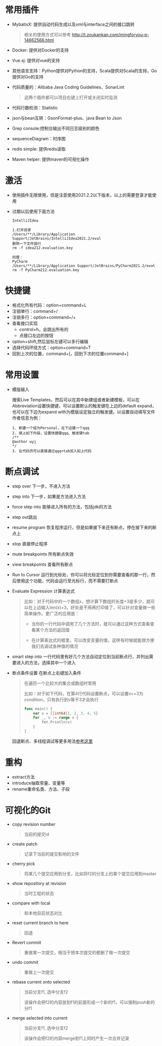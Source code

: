 # 常用插件

- MybatisX: 提供自动代码生成以及xml与interface之间的接口跳转
  
  > 相关的使用方式可以参考 http://t.zoukankan.com/mingforyou-p-14662566.html

- Docker: 提供对Docker的支持

- Vue.sj: 提供对vue的支持

- 其他语言支持：Python提供对Python的支持，Scala提供对Scala的支持，Go提供对Go的支持

- 代码质量的：Alibaba Java Coding Guidelines、SonarLint
  
  > 这两个插件都可以项目右键上打开或关闭实时监测

- 代码行数检测：Statistic

- json与bean互转：GsonFormat-plus、java Bean to Json

- Grep console:控制台输出不同日志级别的颜色

- sequenceDiagram：时序图

- redis simple: 提供redis读取

- Maven helper: 提供maven的可视化操作

# 激活

- 使用插件无限使用，但是注意使用2021.2.2以下版本，以上的需要登录才能使用

- 过期以后使用下面方法
  
  ```
  IntelliJIdea
  
  1.打开目录
  /Users/**/Library/Application Support/JetBrains/IntelliJIdea2021.2/eval
  删除一下文件就行
  rm -f idea212.evaluation.key
  
  同理：
  PyCharm
  /Users/**/Library/Application Support/JetBrains/PyCharm2021.2/eval
  rm -f PyCharm212.evaluation.key
  ```

# 快捷键

- 格式化所有代码：option+command+L
- 注销单行：command+/
- 注销多行：option+command+/+
- 查看接口实现
  - control+h，会跳出所有的
  - 点接口左边的按钮
- option+shift,然后鼠标左键可以多行编辑
- 选择代码环绕方式：option+command+T
- 回到上次的位置，command+[，回到下次的位置command+]

# 常用设置

- 模版输入
  
  搜索Live Templates，然后可以在其中新建组或者新建模板，可以在Abbreviation设置快捷键，可以设置默认的触发键在上边的default expand，也可以在下边为expand with为模版设定独立的触发键。以设置自动填写文件作者信息为例：
  
  ```properties
  1. 新建一个组为Personal，在下边建一个qqq
  2. 填上如下内容，设置快捷键qqq、触发键tab
  /**
  @author wyj
  */
  3. 在代码页可以直接通过qqq+tab加入如上代码
  ```

# 断点调试

- step over 下一步，不进入方法

- step into 下一步，如果是方法进入方法

- force step into 能够进入所有的方法，包括jdk的方法

- step out跳出

- resume program 恢复程序运行，但是如果接下来还有断点，停在接下来的断点上

- stop 直接停止程序

- mute breakpoints 所有断点失效

- view breakpoints 查看所有断点

- Run to Cursor 运行到光标处，你可以将光标定位到你需要查看的那一行，然后使用这个功能，代码会运行至光标行，而不需要打断点

- Evaluate Expression 计算表达式
  
  > 比如：对于代码中的一个数组x，想计算下数组的长度+3是多少，就可以在上边输入len(x)+3，好处是不用再打印值了，可以针对变量做一些简单操作。更广泛的应用是：
  > 
  > - 当你的一行代码中调用了几个方法时，就可以通过这种方式查看查看某个方法的返回值
  > 
  > - 在计算表达式的框里，可以改变变量的值，这样有时候就能很方便我们去调试各种值的情况

- smart step into 一行代码里有好几个方法自动定位到当前断点行，并列出需要进入的方法，选择其中一个进入

- 断点条件设置 在断点上右键加入条件
  
  > 在遍历一个比较大的集合或数组时常用
  > 
  > 比如：对于如下代码，在第4行代码设置断点，可以设置v==3为condition，只有执行到v等于3才会执行
  > 
  > ```go
  > func main() {
  >     var x = []int64{1, 2, 3, 4, 5}
  >     for _, v := range x {
  >         fmt.Println(v)
  >     }
  > }
  > ```
  
  回退断点、多线程调试等更多用法[参考这里](https://www.pdai.tech/md/java/jvm/java-jvm-debug-idea.html)

# 重构

- extract方法
- introduce抽取常量、变量等
- rename重命名类、方法、子段

# 可视化的Git

- copy revision number
  
  > 当前的提交id

- create patch
  
  > 记录下当前的提交影响的文件

- cherry pick
  
  > 将某几个提交应用到分支，比如将f2的分支上的某个提交应用到master

- show repository at revision
  
  > 当时工程的状态

- compare with local
  
  > 和本地目前状态对比

- reset current branch to here
  
  > 回退

- Revert commit
  
  > 重做某一次提交，相当于把本次提交的都删了做一次提交

- undo commit
  
  > 重做上一次提交

- rebase current onto selected
  
  > 当前分支f1, 选中分支f2
  > 
  > 该操作会把f2的内容放到f1的前面形成一个新的f1，可以强制push新的分f1

- merge selected into current
  
  > 当前分支f1, 选中分支f2
  > 
  > 该操作会把f2的内容merge到f1上同时产生一次合并记录
